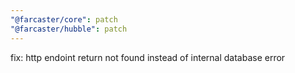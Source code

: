 ```yaml
---
"@farcaster/core": patch
"@farcaster/hubble": patch
---
```


fix: http endoint return not found instead of internal database error
